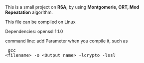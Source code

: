 This is a small project on **RSA**, by using **Montgomerie, CRT, Mod Repeatation** algorithm.


This file can be compiled on Linux

Dependencies: openssl 1.1.0

command line: add Parameter when you compile it, such as<pre> gcc \<filename\> -o \<Output name\> -lcrypto -lssl</pre>
